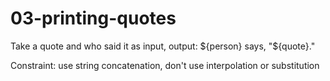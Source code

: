 # 03-printing-quotes

Take a quote and who said it as input, output: ${person} says, "${quote}."

Constraint: use string concatenation, don't use interpolation or substitution
